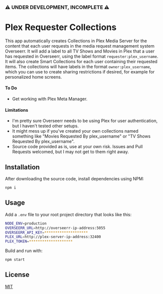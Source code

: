 ### ⚠️ UNDER DEVELOPMENT, INCOMPLETE ⚠️

# Plex Requester Collections

This app automatically creates Collections in Plex Media Server for the content that each user requests in the media request management system Overseerr. It will add a label to all TV Shows and Movies in Plex that a user has requested in Overseerr, using the label format `requester:plex_username`. It will also create Smart Collections for each user containing their requested items. The collections will have labels in the format `owner:plex_username`, which you can use to create sharing restrictions if desired, for example for personalized home screens.

#### To Do

-   Get working with Plex Meta Manager.

#### Limitations

-   I'm pretty sure Overseerr needs to be using Plex for user authentication, but I haven't tested other setups.
-   It might mess up if you've created your own collections named something like "Movies Requested By plex_username" or "TV Shows Requested By plex_username".
-   Source code provided as is, use at your own risk. Issues and Pull Requests welcomed, but I may not get to them right away.

## Installation

After downloading the source code, install dependencies using NPM:

```bash
npm i
```

## Usage

Add a `.env` file to your root project directory that looks like this:

```bash
NODE_ENV=production
OVERSEERR_URL=http://overseerr-ip-address:5055
OVERSEERR_API_KEY=********************
PLEX_URL=http://plex-server-ip-address:32400
PLEX_TOKEN=********************
```

Build and run with:

```bash
npm start
```

<!--
## Contributing

Pull requests are welcome. For major changes, please open an issue first
to discuss what you would like to change.

Please make sure to update tests as appropriate.
-->

## License

[MIT](https://choosealicense.com/licenses/mit/)
